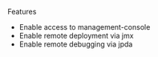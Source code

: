 Features
- Enable access to management-console
- Enable remote deployment via jmx
- Enable remote debugging via jpda
